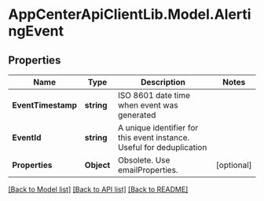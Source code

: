 # AppCenterApiClientLib.Model.AlertingEvent
## Properties

Name | Type | Description | Notes
------------ | ------------- | ------------- | -------------
**EventTimestamp** | **string** | ISO 8601 date time when event was generated | 
**EventId** | **string** | A unique identifier for this event instance. Useful for deduplication | 
**Properties** | **Object** | Obsolete. Use emailProperties. | [optional] 

[[Back to Model list]](../README.md#documentation-for-models) [[Back to API list]](../README.md#documentation-for-api-endpoints) [[Back to README]](../README.md)


